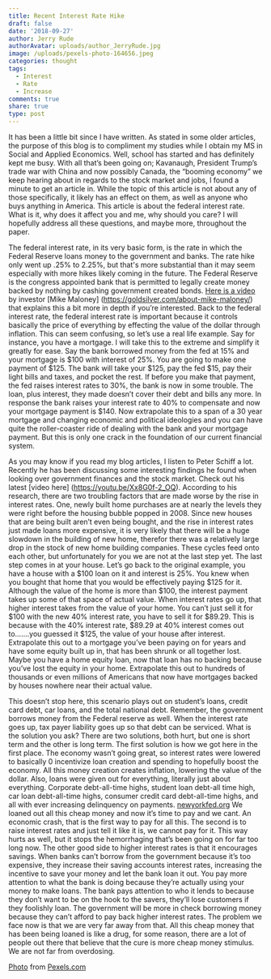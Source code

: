 ```yaml
---
title: Recent Interest Rate Hike
draft: false
date: '2018-09-27'
author: Jerry Rude
authorAvatar: uploads/author_JerryRude.jpg
image: /uploads/pexels-photo-164656.jpeg
categories: thought
tags:
  - Interest
  - Rate
  - Increase
comments: true
share: true
type: post
---
```

It has been a little bit since I have written. As stated in some older articles, the purpose of this blog is to compliment my studies while I obtain my MS in Social and Applied Economics. Well, school has started and has definitely kept me busy. With all that’s been going on; Kavanaugh, President Trump’s trade war with China and now possibly Canada, the “booming economy” we keep hearing about in regards to the stock market and jobs, I found a minute to get an article in. While the topic of this article is not about any of those specifically, it likely has an effect on them, as well as anyone who buys anything in America. This article is about the federal interest rate. What is it, why does it affect you and me, why should you care? I will hopefully address all these questions, and maybe more, throughout the paper. 

The federal interest rate, in its very basic form, is the rate in which the Federal Reserve loans money to the government and banks. The rate hike only went up .25% to 2.25%, but that's more substantial than it may seem especially with more hikes likely coming in the future. The Federal Reserve is the congress appointed bank that is permitted to legally create money backed by nothing by cashing government created bonds. [Here is a video]( https://youtu.be/iFDe5kUUyT0) by investor [Mike Maloney] (https://goldsilver.com/about-mike-maloney/) that explains this a bit more in depth if you’re interested. Back to the federal interest rate, the federal interest rate is important because it controls basically the price of everything by effecting the value of the dollar through inflation. This can seem confusing, so let’s use a real life example. Say for instance, you have a mortgage. I will take this to the extreme and simplify it greatly for ease. Say the bank borrowed money from the fed at 15% and your mortgage is $100 with interest of 25%. You are going to make one payment of $125. The bank will take your $125, pay the fed $15, pay their light bills and taxes, and pocket the rest. If before you make that payment, the fed raises interest rates to 30%, the bank is now in some trouble. The loan, plus interest, they made doesn’t cover their debt and bills any more. In response the bank raises your interest rate to 40% to compensate and now your mortgage payment is $140. Now extrapolate this to a span of a 30 year mortgage and changing economic and political ideologies and you can have quite the roller-coaster ride of dealing with the bank and your mortgage payment. But this is only one crack in the foundation of our current financial system.

As you may know if you read my blog articles, I listen to Peter Schiff a lot. Recently he has been discussing some interesting findings he found when looking over government finances and the stock market. Check out his latest [video here] (https://youtu.be/Xx8G0f-2_OQ). According to his research, there are two troubling factors that are made worse by the rise in interest rates. One, newly built home purchases are at nearly the levels they were right before the housing bubble popped in 2008. Since new houses that are being built aren’t even being bought, and the rise in interest rates just made loans more expensive, it is very likely that there will be a huge slowdown in the building of new home, therefor there was a relatively large drop in the stock of new home building companies.  These cycles feed onto each other, but unfortunately for you we are not at the last step yet. The last step comes in at your house. Let’s go back to the original example, you have a house with a $100 loan on it and interest is 25%. You knew when you bought that home that you would be effectively paying $125 for it. Although the value of the home is more than $100, the interest payment takes up some of that space of actual value. When interest rates go up, that higher interest takes from the value of your home. You can’t just sell it for $100 with the new 40% interest rate, you have to sell it for $89.29. This is because with the 40% interest rate, $89.29 at 40% interest comes out to…….you guessed it $125, the value of your house after interest. Extrapolate this out to a mortgage you’ve been paying on for years and have some equity built up in, that has been shrunk or all together lost. Maybe you have a home equity loan, now that loan has no backing because you’ve lost the equity in your home. Extrapolate this out to hundreds of thousands or even millions of Americans that now have mortgages backed by houses nowhere near their actual value. 

This doesn’t stop here, this scenario plays out on student’s loans, credit card debt, car loans, and the total national debt. Remember, the government borrows money from the Federal reserve as well. When the interest rate goes up, tax payer liability goes up so that debt can be serviced. What is the solution you ask? There are two solutions, both hurt, but one is short term and the other is long term. The first solution is how we got here in the first place. The economy wasn’t going great, so interest rates were lowered to basically 0 incentivize loan creation and spending to hopefully boost the economy. All this money creation creates inflation, lowering the value of the dollar. Also, loans were given out for everything, literally just about everything. Corporate debt-all-time highs, student loan debt-all time high, car loan debt-all-time highs, consumer credit card debt-all-time highs, and all with ever increasing delinquency on payments. [newyorkfed.org](https://www.newyorkfed.org/microeconomics/hhdc.html) We loaned out all this cheap money and now it’s time to pay and we cant. An economic crash, that is the first way to pay for all this. The second is to raise interest rates and just tell it like it is, we cannot pay for it. This way hurts as well, but it stops the hemorrhaging that’s been going on for far too long now. The other good side to higher interest rates is that it encourages savings. When banks can’t borrow from the government because it’s too expensive, they increase their saving accounts interest rates, increasing the incentive to save your money and let the bank loan it out. You pay more attention to what the bank is doing because they’re actually using your money to make loans. The bank pays attention to who it lends to because they don’t want to be on the hook to the savers, they’ll lose customers if they foolishly loan. The government will be more in check borrowing money because they can’t afford to pay back higher interest rates. The problem we face now is that we are very far away from that. All this cheap money that has been being loaned is like a drug, for some reason, there are a lot of people out there that believe that the cure is more cheap money stimulus. We are not far from overdosing.

[Photo](https://www.pexels.com/photo/white-and-black-inflation-chalk-board-writing-164656/) from [Pexels.com](https://www.pexels.com/)
